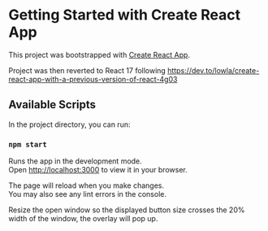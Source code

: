 # Getting Started with Create React App

This project was bootstrapped with [Create React App](https://github.com/facebook/create-react-app).

Project was then reverted to React 17 following https://dev.to/lowla/create-react-app-with-a-previous-version-of-react-4g03

## Available Scripts

In the project directory, you can run:

### `npm start`

Runs the app in the development mode.\
Open [http://localhost:3000](http://localhost:3000) to view it in your browser.

The page will reload when you make changes.\
You may also see any lint errors in the console.

Resize the open window so the displayed button size crosses the 20% width of the window, the overlay will pop up.

